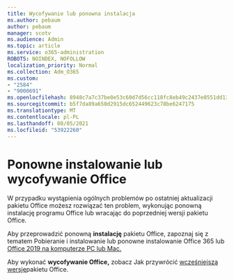 ```yaml
---
title: Wycofywanie lub ponowna instalacja
ms.author: pebaum
author: pebaum
manager: scotv
ms.audience: Admin
ms.topic: article
ms.service: o365-administration
ROBOTS: NOINDEX, NOFOLLOW
localization_priority: Normal
ms.collection: Adm_O365
ms.custom:
- "2584"
- "9000691"
ms.openlocfilehash: 8948c7a7c37be0e53c60d7d56cc118fc8eb49c2437e0551dd13b47cb1d683e85
ms.sourcegitcommit: b5f7da89a650d2915dc652449623c78be6247175
ms.translationtype: MT
ms.contentlocale: pl-PL
ms.lasthandoff: 08/05/2021
ms.locfileid: "53922260"
---
```

# <a name="reinstall-or-roll-back-office"></a>Ponowne instalowanie lub wycofywanie Office

W przypadku wystąpienia ogólnych problemów po ostatniej aktualizacji pakietu Office możesz rozwiązać ten problem, wykonując ponowną instalację programu Office lub wracając do poprzedniej wersji pakietu Office.

Aby przeprowadzić ponowną **instalację** pakietu Office, zapoznaj się z tematem Pobieranie i instalowanie lub ponowne instalowanie Office 365 lub [Office 2019 na komputerze PC lub Mac.](https://support.office.com/article/download-and-install-or-reinstall-office-365-or-office-2019-on-a-pc-or-mac-4414eaaf-0478-48be-9c42-23adc4716658)

Aby wykonać **wycofywanie Office,** zobacz Jak przywrócić [wcześniejszą wersję](https://support.microsoft.com/help/2770432/how-to-revert-to-an-earlier-version-of-office-2013-or-office-2016-clic)pakietu Office.
